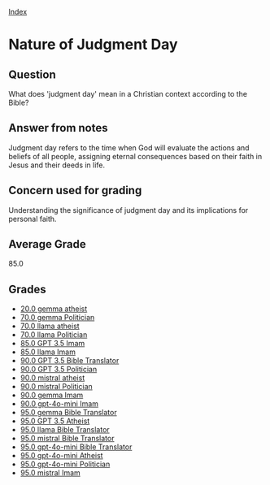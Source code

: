 
[Index](../../index.md)
# Nature of Judgment Day
## Question
What does 'judgment day' mean in a Christian context according to the Bible?

## Answer from notes
Judgment day refers to the time when God will evaluate the actions and beliefs of all people, assigning eternal consequences based on their faith in Jesus and their deeds in life.

## Concern used for grading
Understanding the significance of judgment day and its implications for personal faith.

## Average Grade
85.0

## Grades
 * [20.0 gemma atheist](../answers/gemma_atheist/Nature_of_Judgment_Day.md)
 * [70.0 gemma Politician](../answers/gemma_Politician/Nature_of_Judgment_Day.md)
 * [70.0 llama atheist](../answers/llama_atheist/Nature_of_Judgment_Day.md)
 * [70.0 llama Politician](../answers/llama_Politician/Nature_of_Judgment_Day.md)
 * [85.0 GPT 3.5 Imam](../answers/GPT_3.5_Imam/Nature_of_Judgment_Day.md)
 * [85.0 llama Imam](../answers/llama_Imam/Nature_of_Judgment_Day.md)
 * [90.0 GPT 3.5 Bible Translator](../answers/GPT_3.5_Bible_Translator/Nature_of_Judgment_Day.md)
 * [90.0 GPT 3.5 Politician](../answers/GPT_3.5_Politician/Nature_of_Judgment_Day.md)
 * [90.0 mistral atheist](../answers/mistral_atheist/Nature_of_Judgment_Day.md)
 * [90.0 mistral Politician](../answers/mistral_Politician/Nature_of_Judgment_Day.md)
 * [90.0 gemma Imam](../answers/gemma_Imam/Nature_of_Judgment_Day.md)
 * [90.0 gpt-4o-mini Imam](../answers/gpt-4o-mini_Imam/Nature_of_Judgment_Day.md)
 * [95.0 gemma Bible Translator](../answers/gemma_Bible_Translator/Nature_of_Judgment_Day.md)
 * [95.0 GPT 3.5 Atheist](../answers/GPT_3.5_Atheist/Nature_of_Judgment_Day.md)
 * [95.0 llama Bible Translator](../answers/llama_Bible_Translator/Nature_of_Judgment_Day.md)
 * [95.0 mistral Bible Translator](../answers/mistral_Bible_Translator/Nature_of_Judgment_Day.md)
 * [95.0 gpt-4o-mini Bible Translator](../answers/gpt-4o-mini_Bible_Translator/Nature_of_Judgment_Day.md)
 * [95.0 gpt-4o-mini Atheist](../answers/gpt-4o-mini_Atheist/Nature_of_Judgment_Day.md)
 * [95.0 gpt-4o-mini Politician](../answers/gpt-4o-mini_Politician/Nature_of_Judgment_Day.md)
 * [95.0 mistral Imam](../answers/mistral_Imam/Nature_of_Judgment_Day.md)
